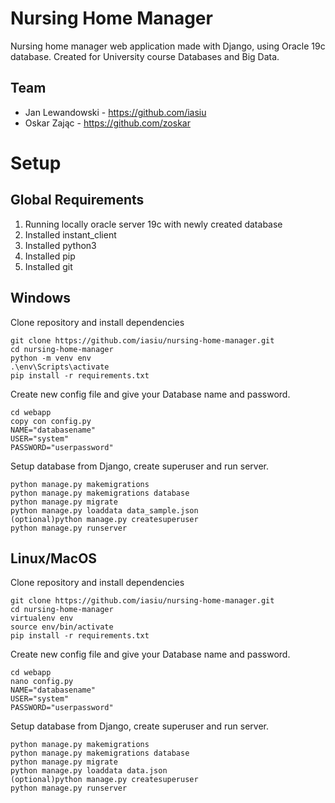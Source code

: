 # Nursing Home Manager

Nursing home manager web application made with Django, using Oracle 19c database. Created for University course Databases and Big Data.

## Team
- Jan Lewandowski - https://github.com/iasiu
- Oskar Zając - https://github.com/zoskar

# Setup

## Global Requirements

1. Running locally oracle server 19c with newly created database
2. Installed instant_client
3. Installed python3
4. Installed pip
5. Installed git

## Windows
Clone repository and install dependencies
```shell
git clone https://github.com/iasiu/nursing-home-manager.git
cd nursing-home-manager
python -m venv env
.\env\Scripts\activate
pip install -r requirements.txt
```
Create new config file and give your Database name and password.
```shell
cd webapp
copy con config.py
NAME="databasename"
USER="system"
PASSWORD="userpassword"
```
Setup database from Django, create superuser and run server.
```shell
python manage.py makemigrations
python manage.py makemigrations database
python manage.py migrate
python manage.py loaddata data_sample.json
(optional)python manage.py createsuperuser
python manage.py runserver
```
## Linux/MacOS
Clone repository and install dependencies
```shell
git clone https://github.com/iasiu/nursing-home-manager.git
cd nursing-home-manager
virtualenv env
source env/bin/activate
pip install -r requirements.txt
```
Create new config file and give your Database name and password.
```shell
cd webapp
nano config.py
NAME="databasename"
USER="system"
PASSWORD="userpassword"
```
Setup database from Django, create superuser and run server.
```shell
python manage.py makemigrations
python manage.py makemigrations database
python manage.py migrate
python manage.py loaddata data.json
(optional)python manage.py createsuperuser
python manage.py runserver
```
